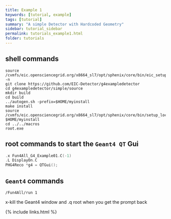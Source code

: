 ```yaml
---
title: Example 1
keywords: [tutorial, example]
tags: [tutorial]
summary: "A simple Detector with Hardcoded Geometry"
sidebar: tutorial_sidebar
permalink: tutorials_example1.html
folder: tutorials
---
```


## shell commands

```
source /cvmfs/eic.opensciencegrid.org/x8664_sl7/opt/sphenix/core/bin/eic_setup.sh -n
git clone https://github.com/EIC-Detector/g4exampledetector
cd g4exampledetector/simple/source
mkdir build
cd build
../autogen.sh -prefix=$HOME/myinstall
make install
source /cvmfs/eic.opensciencegrid.org/x8664_sl7/opt/sphenix/core/bin/setup_local.sh $HOME/myinstall
cd ../../macros
root.exe
```

## root commands to start the `Geant4 QT` Gui

```cpp
.x Fun4All_G4_Example01.C(-1)
.L DisplayOn.C
PHG4Reco *g4 = QTGui();
```
## `Geant4` commands

```
/Fun4All/run 1
```

x-kill the Geant4 window and .q root when you get the prompt back



{% include links.html %}
